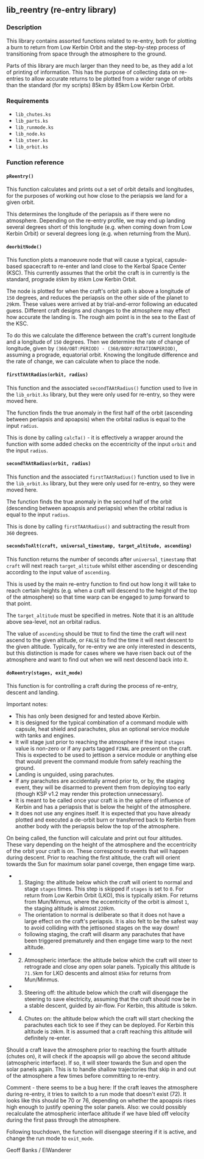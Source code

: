 ## lib\_reentry (re-entry library)

### Description

This library contains assorted functions related to re-entry, both for plotting a burn to return from Low Kerbin Orbit and the step-by-step process of transitioning from space through the atmosphere to the ground.

Parts of this library are much larger than they need to be, as they add a lot of printing of information. This has the purpose of collecting data on re-entries to allow accurate returns to be plotted from a wider range of orbits than the standard (for my scripts) 85km by 85km Low Kerbin Orbit.

### Requirements

* `lib_chutes.ks`
* `lib_parts.ks`
* `lib_runmode.ks`
* `lib_node.ks`
* `lib_steer.ks`
* `lib_orbit.ks`

### Function reference

#### `pReentry()`

This function calculates and prints out a set of orbit details and longitudes, for the purposes of working out how close to the periapsis we land for a given orbit.

This determines the longitude of the periapsis as if there were no atmosphere. Depending on the re-entry profile, we may end up landing several degrees short of this longitude (e.g. when coming down from Low Kerbin Orbit) or several degrees long (e.g. when returning from the Mun).

#### `deorbitNode()`

This function plots a manoeuvre node that will cause a typical, capsule-based spacecraft to re-enter and land close to the Kerbal Space Center (KSC). This currently assumes that the orbit the craft is in currently is the standard, prograde `85`km by `85`km Low Kerbin Orbit.

The node is plotted for when the craft's orbit path is above a longitude of `150` degrees, and reduces the periapsis on the other side of the planet to `29`km. These values were arrived at by trial-and-error following an educated guess. Different craft designs and changes to the atmosphere may effect how accurate the landing is. The rough aim point is in the sea to the East of the KSC.

To do this we calculate the difference between the craft's current longitude and a longitude of `150` degrees. Then we determine the rate of change of longitude, given by `(360/OBT:PERIOD) - (360/BODY:ROTATIONPERIOD)`, assuming a prograde, equatorial orbit. Knowing the longitude difference and the rate of change, we can calculate when to place the node.

#### `firstTAAtRadius(orbit, radius)`

This function and the associated `secondTAAtRadius()` function used to live in the `lib_orbit.ks` library, but they were only used for re-entry, so they were moved here.

The function finds the true anomaly in the first half of the orbit (ascending between periapsis and apoapsis) when the orbital radius is equal to the input `radius`.

This is done by calling `calcTa()` - it is effectively a wrapper around the function with some added checks on the eccentricity of the input `orbit` and the input `radius`. 

#### `secondTAAtRadius(orbit, radius)`

This function and the associated `firstTAAtRadius()` function used to live in the `lib_orbit.ks` library, but they were only used for re-entry, so they were moved here.

The function finds the true anomaly in the second half of the orbit (descending between apoapsis and periapsis) when the orbital radius is equal to the input `radius`.

This is done by calling `firstTAAtRadius()` and subtracting the result from `360` degrees.

#### `secondsToAlt(craft, universal_timestamp, target_altitude, ascending)`

This function returns the number of seconds after `universal_timestamp` that `craft` will next reach `target_altitude` whilst either ascending or descending according to the input value of `ascending`.

This is used by the main re-entry function to find out how long it will take to reach certain heights (e.g. when a craft will descend to the height of the top of the atmosphere) so that time warp can be engaged to jump forward to that point.

The `target_altitude` must be specified in metres. Note that it is an altitude above sea-level, not an orbital radius.

The value of `ascending` should be `TRUE` to find the time the craft will next ascend to the given altitude, or `FALSE` to find the time it will next descent to the given altitude. Typically, for re-entry we are only interested in descents, but this distinction is made for cases where we have risen back out of the atmosphere and want to find out when we will next descend back into it.

#### `doReentry(stages, exit_mode)`

This function is for controlling a craft during the process of re-entry, descent and landing. 

Important notes:
* This has only been designed for and tested above Kerbin.
* It is designed for the typical combination of a command module with capsule, heat shield and parachutes, plus an optional service module with tanks and engines.
* It will stage just prior to reaching the atmosphere if the input `stages` value is non-zero or if any parts tagged `FINAL` are present on the craft. This is expected to be used to jettison a service module or anything else that would prevent the command module from safely reaching the ground.
* Landing is unguided, using parachutes.
* If any parachutes are accidentally armed prior to, or by, the staging event, they will be disarmed to prevent them from deploying too early (though KSP v1.2 may render this protection unnecessary).
* It is meant to be called once your craft is in the sphere of influence of Kerbin and has a periapsis that is below the height of the atmosphere.
* It does not use any engines itself. It is expected that you have already plotted and executed a de-orbit burn or transferred back to Kerbin from another body with the periapsis below the top of the atmosphere.

On being called, the function will calculate and print out four altitudes. These vary depending on the height of the atmosphere and the eccentricity of the orbit your craft is on. These correspond to events that will happen during descent. Prior to reaching the first altitude, the craft will orient towards the Sun for maximum solar panel coverge, then engage time warp.
* 1. Staging: the altitude below which the craft will orient to normal and stage `stages` times. This step is skipped if `stages` is set to `0`. For return from Low Kerbin Orbit (LKO), this is typically `85`km. For returns from Mun/Minmus, where the eccentricity of the orbit is almost `1`, the staging altitude is almost `220`km.
  * The orientation to normal is deliberate so that it does not have a large effect on the craft's periapsis. It is also felt to be the safest way to avoid colliding with the jettisoned stages on the way down!
  * following staging, the craft will disarm any parachutes that have been triggered prematurely and then engage time warp to the next altitude.
* 2. Atmospheric interface: the altitude below which the craft will steer to retrograde and close any open solar panels. Typically this altitude is `71.5`km for LKO descents and almost `85km` for returns from Mun/Minmus.
* 3. Steering off: the altitude below which the craft will disengage the steering to save electricity, assuming that the craft should now be in a stable descent, guided by air-flow. For Kerbin, this altitude is `50`km.
* 4. Chutes on: the altitude below which the craft will start checking the parachutes each tick to see if they can be deployed. For Kerbin this altitude is `20`km. It is assumed that a craft reaching this altitude will definitely re-enter.

Should a craft leave the atmosphere prior to reaching the fourth altitude (chutes on), it will check if the apoapsis will go above the second altitude (atmospheric interface). If so, it will steer towards the Sun and open the solar panels again. This is to handle shallow trajectories that skip in and out of the atmosphere a few times before committing to re-entry.

Comment - there seems to be a bug here: If the craft leaves the atmosphere during re-entry, it tries to switch to a run mode that doesn't exist (72). It looks like this should be 70 or 76, depending on whether the apoapsis rises high enough to justify opening the solar panels. Also: we could possibly recalculate the atmospheric interface altitude if we have bled off velocity during the first pass through the atmosphere.

Following touchdown, the function will disengage steering if it is active, and change the run mode to `exit_mode`.

Geoff Banks / ElWanderer
